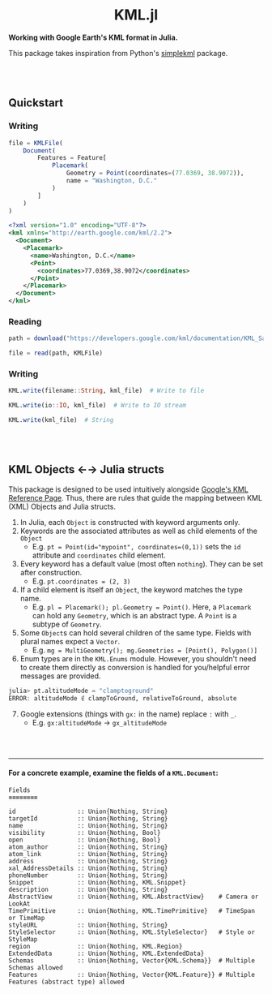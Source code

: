 <h1 align="center">KML.jl</h1>

**Working with Google Earth's KML format in Julia.**

This package takes inspiration from Python's [simplekml](https://simplekml.readthedocs.io/en/latest/)
package.

<br>
<br>

## Quickstart

### Writing

```julia
file = KMLFile(
    Document(
        Features = Feature[
            Placemark(
                Geometry = Point(coordinates=(77.0369, 38.9072)),
                name = "Washington, D.C."
            )
        ]
    )
)
```


```xml
<?xml version="1.0" encoding="UTF-8"?>
<kml xmlns="http://earth.google.com/kml/2.2">
  <Document>
    <Placemark>
      <name>Washington, D.C.</name>
      <Point>
        <coordinates>77.0369,38.9072</coordinates>
      </Point>
    </Placemark>
  </Document>
</kml>
```


### Reading

```julia
path = download("https://developers.google.com/kml/documentation/KML_Samples.kml")

file = read(path, KMLFile)
```


### Writing

```julia
KML.write(filename::String, kml_file)  # Write to file

KML.write(io::IO, kml_file)  # Write to IO stream

KML.write(kml_file)  # String
```

<br>
<br>


## KML Objects ←→ Julia structs

This package is designed to be used intuitively alongside [Google's KML Reference Page](https://developers.google.com/kml/documentation/kmlreference).  Thus, there are rules that guide the mapping between KML (XML) Objects and Julia structs.

1. In Julia, each `Object` is constructed with keyword arguments only.
2. Keywords are the associated attributes as well as child elements of the `Object`
    - E.g. `pt = Point(id="mypoint", coordinates=(0,1))` sets the `id` attribute and `coordinates` child element.
3. Every keyword has a default value (most often `nothing`).  They can be set after construction.
    - E.g. `pt.coordinates = (2, 3)`
4. If a child element is itself an `Object`, the keyword matches the type name.
    - E.g. `pl = Placemark(); pl.Geometry = Point()`.  Here, a `Placemark` can hold any `Geometry`, which is an abstract type.  A `Point` is a subtype of `Geometry`.
5. Some `Object`s can hold several children of the same type.  Fields with plural names expect a `Vector`.
    - E.g. `mg = MultiGeometry(); mg.Geometries = [Point(), Polygon()]`
6. Enum types are in the `KML.Enums` module.  However, you shouldn't need to create them directly as conversion is handled for you/helpful error messages are provided.

```julia
julia> pt.altitudeMode = "clamptoground"
ERROR: altitudeMode ∉ clampToGround, relativeToGround, absolute
```

7. Google extensions (things with `gx:` in the name) replace `:` with `_`.
    - E.g. `gx:altitudeMode` → `gx_altitudeMode`


<br><br>

---

#### For a concrete example, examine the fields of a `KML.Document`:

```
Fields
≡≡≡≡≡≡≡≡

id                 :: Union{Nothing, String}
targetId           :: Union{Nothing, String}
name               :: Union{Nothing, String}
visibility         :: Union{Nothing, Bool}
open               :: Union{Nothing, Bool}
atom_author        :: Union{Nothing, String}
atom_link          :: Union{Nothing, String}
address            :: Union{Nothing, String}
xal_AddressDetails :: Union{Nothing, String}
phoneNumber        :: Union{Nothing, String}
Snippet            :: Union{Nothing, KML.Snippet}
description        :: Union{Nothing, String}
AbstractView       :: Union{Nothing, KML.AbstractView}    # Camera or LookAt
TimePrimitive      :: Union{Nothing, KML.TimePrimitive}   # TimeSpan or TimeMap
styleURL           :: Union{Nothing, String}
StyleSelector      :: Union{Nothing, KML.StyleSelector}   # Style or StyleMap
region             :: Union{Nothing, KML.Region}
ExtendedData       :: Union{Nothing, KML.ExtendedData}
Schemas            :: Union{Nothing, Vector{KML.Schema}}  # Multiple Schemas allowed
Features           :: Union{Nothing, Vector{KML.Feature}} # Multiple Features (abstract type) allowed
```


<br>
<br>
